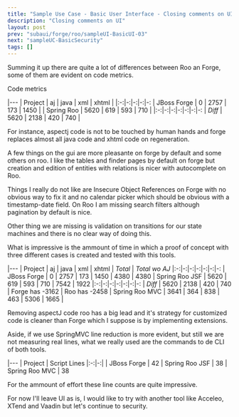 ```yaml
---
title: "Sample Use Case - Basic User Interface - Closing comments on UI"
description: "Closing comments on UI"
layout: post
prev: "subaui/forge/roo/sampleUI-BasicUI-03"
next: "sampleUC-BasicSecurity"
tags: []
---
```

Summing it up there are quite a lot of differences between Roo an Forge,
some of them are evident on code metrics.

Code metrics

   |---
   | Project | aj | java | xml | xhtml |
   |:-:|-:|-:|-:|-:
   | JBoss Forge | 0    | 2757 | 173 | 1450 |
   | Spring Roo  | 5620 | 619  | 593 | 710  |
   |:-:|-:|-:|-:|-:|-:|-:
   | *Diff*      | 5620 | 2138 | 420 | 740  |
   
For instance, aspectj code is not to be touched by human hands and forge 
replaces almost all java code and xhtml code on regeneration. 

A few things on the gui are more pleasante on forge by default and some 
others on roo. I like the tables and finder pages by default on forge but 
creation and edition of entities with relations is nicer with autocomplete
on Roo.

Things I really do not like are Insecure Object References on Forge with
no obvious way to fix it and no calendar picker which should be obvious with
a timestamp-date field. On Roo I am missing search filters although 
pagination by default is nice.

Other thing we are missing is validation on transitions for our state machines 
and there is no clear way of doing this.

What is impressive is the ammount of time in which a proof of concept with
three different cases is created and tested with this tools.

   |---
   | Project | aj | java | xml | xhtml | *Total* | *Total wo AJ*
   |:-:|-:|-:|-:|-:|-:|-:
   | JBoss Forge | 0    | 2757 | 173 | 1450 | 4380 | 4380
   | Spring Roo JSF | 5620 | 619  | 593 | 710  | 7542 | 1922
   |:-:|-:|-:|-:|-:|-:|-:
   | *Diff*      | 5620 | 2138 | 420 | 740  | Forge has -3162 | Roo has -2458
   | Spring Roo MVC |  3641 | 364 | 838 | 463 | 5306 | 1665 | 
   
Removing aspectJ code roo has a big lead and it's strategy for customized
code is cleaner than Forge which I suppose is by implementing extensions.

Aside, if we use SpringMVC line reduction is more evident, but still we are
not measuring real lines, what we really used are the commands to de CLI of
both tools.

   |---
   | Project | Script Lines
   |:-:|-:|
   | JBoss Forge | 42
   | Spring Roo JSF | 38
   | Spring Roo MVC | 38

For the ammount of effort these line counts are quite impressive.

For now I'll leave UI as is, I would like to try with another tool like 
Acceleo, XTend and Vaadin but let's continue to security.
